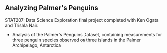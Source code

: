 ## Analyzing Palmer's Penguins
STAT207: Data Science Exploration final project completed with Ken Ogata and Trishla Nair. <br>
- Analysis of the Palmer's Penguins Dataset, containing measurements for three penguin species observed on three islands in the Palmer Archipelago, Antarctica

